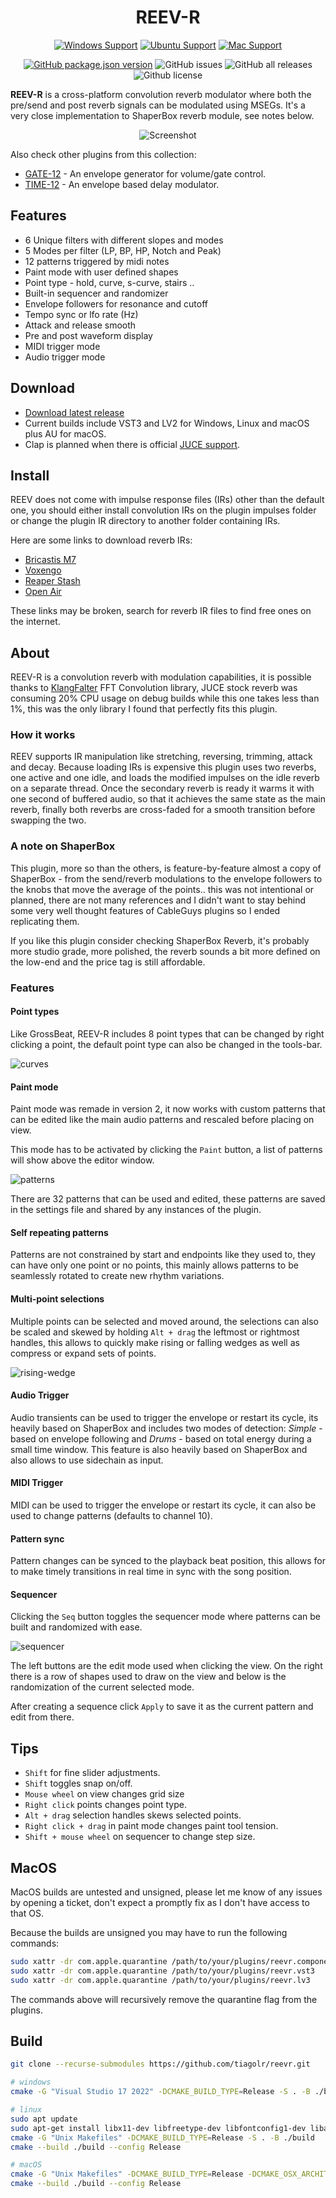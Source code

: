 <h1 align="center">
  <!-- <img src="doc/logo.png" width="200" style="padding: 5px;" /> -->
  REEV-R
  <br>
</h1>
<div align="center">

[![Windows Support](https://img.shields.io/badge/Windows-0078D6?style=for-the-badge&logo=windows&logoColor=white)](https://github.com/tiagolr/reevr/releases)
[![Ubuntu Support](https://img.shields.io/badge/Linux-E95420?style=for-the-badge&logo=linux&logoColor=white)](https://github.com/tiagolr/reevr/releases)
[![Mac Support](https://img.shields.io/badge/MACOS-adb8c5?style=for-the-badge&logo=macos&logoColor=white)](https://github.com/tiagolr/reevr/releases)

</div>
<div align="center">

[![GitHub package.json version](https://img.shields.io/github/v/release/tiagolr/reevr?color=%40&label=latest)](https://github.com/tiagolr/reevr/releases/latest)
![GitHub issues](https://img.shields.io/github/issues-raw/tiagolr/reevr)
![GitHub all releases](https://img.shields.io/github/downloads/tiagolr/reevr/total)
![Github license](https://img.shields.io/github/license/tiagolr/reevr)

</div>

**REEV-R** is a cross-platform convolution reverb modulator where both the pre/send and post reverb signals can be modulated using MSEGs. It's a very close implementation to ShaperBox reverb module, see notes below.

<div align="center">

![Screenshot](./doc/reevr.png)

</div>


Also check other plugins from this collection:

* [GATE-12](https://github.com/tiagolr/gate12) - An envelope generator for volume/gate control.
* [TIME-12](https://github.com/tiagolr/time12) - An envelope based delay modulator.

## Features

  * 6 Unique filters with different slopes and modes
  * 5 Modes per filter (LP, BP, HP, Notch and Peak)
  * 12 patterns triggered by midi notes
  * Paint mode with user defined shapes
  * Point type - hold, curve, s-curve, stairs ..
  * Built-in sequencer and randomizer
  * Envelope followers for resonance and cutoff
  * Tempo sync or lfo rate (Hz)
  * Attack and release smooth
  * Pre and post waveform display
  * MIDI trigger mode
  * Audio trigger mode

## Download

* [Download latest release](https://github.com/tiagolr/reevr/releases)
* Current builds include VST3 and LV2 for Windows, Linux and macOS plus AU for macOS.
* Clap is planned when there is official [JUCE support](https://juce.com/blog/juce-roadmap-update-q3-2024/).

## Install

REEV does not come with impulse response files (IRs) other than the default one, you should either install convolution IRs on the plugin impulses folder or change the plugin IR directory to another  folder containing IRs.

Here are some links to download reverb IRs:

* [Bricastis M7](https://samplicity.com/bricasti-m7-impulse-response-files/)
* [Voxengo](https://oramics.github.io/sampled/IR/Voxengo/)
* [Reaper Stash](https://stash.reaper.fm/tag/Reverb-Impulses)
* [Open Air](https://www.openair.hosted.york.ac.uk/?page_id=36)

These links may be broken, search for reverb IR files to find free ones on the internet.


## About

REEV-R is a convolution reverb with modulation capabilities, it is possible thanks to [KlangFalter](https://github.com/HiFi-LoFi/KlangFalter) FFT Convolution library, JUCE stock reverb was consuming 20% CPU usage on debug builds while this one takes less than 1%, this was the only library I found that perfectly fits this plugin.

### How it works

REEV supports IR manipulation like stretching, reversing, trimming, attack and decay. Because loading IRs is expensive this plugin uses two reverbs, one active and one idle, and loads the modified impulses on the idle reverb on a separate thread. Once the secondary reverb is ready it warms it with one second of buffered audio, so that it achieves the same state as the main reverb, finally both reverbs are cross-faded for a smooth transition before swapping the two.

### A note on ShaperBox

This plugin, more so than the others, is feature-by-feature almost a copy of ShaperBox - from the send/reverb modulations to the envelope followers to the knobs that move the average of the points.. this was not intentional or planned, there are not many references and I didn't want to stay behind some very well thought features of CableGuys plugins so I ended replicating them.

If you like this plugin consider checking ShaperBox Reverb, it's probably more studio grade, more polished, the reverb sounds a bit more defined on the low-end and the price tag is still affordable.

### Features

#### Point types

Like GrossBeat, REEV-R includes 8 point types that can be changed by right clicking a point, the default point type can also be changed in the tools-bar.

![curves](/doc/curves.png)

#### Paint mode

Paint mode was remade in version 2, it now works with custom patterns that can be edited like the main audio patterns and rescaled before placing on view.

This mode has to be activated by clicking the `Paint` button, a list of patterns will show above the editor window.

![patterns](/doc/patterns.png)

There are 32 patterns that can be used and edited, these patterns are saved in the settings file and shared by any instances of the plugin.

#### Self repeating patterns

Patterns are not constrained by start and endpoints like they used to, they can have only one point or no points, this mainly allows patterns to be seamlessly rotated to create new rhythm variations.

#### Multi-point selections

Multiple points can be selected and moved around, the selections can also be scaled and skewed by holding `Alt + drag` the leftmost or rightmost handles, this allows to quickly make rising or falling wedges as well as compress or expand sets of points.

![rising-wedge](/doc/rising-wedge.png)

#### Audio Trigger

Audio transients can be used to trigger the envelope or restart its cycle, its heavily based on ShaperBox and includes two modes of detection: *Simple* - based on envelope following and *Drums* - based on total energy during a small time window. This feature is also heavily based on ShaperBox and also allows to use sidechain as input.

#### MIDI Trigger

MIDI can be used to trigger the envelope or restart its cycle, it can also be used to change patterns (defaults to channel 10).

#### Pattern sync

Pattern changes can be synced to the playback beat position, this allows for to make timely transitions in real time in sync with the song position.

#### Sequencer

Clicking the `Seq` button toggles the sequencer mode where patterns can be built and randomized with ease.

![sequencer](/doc/sequencer.png)

The left buttons are the edit mode used when clicking the view. On the right there is a row of shapes used to draw on the view and below is the randomization of the current selected mode.

After creating a sequence click `Apply` to save it as the current pattern and edit from there.

## Tips

- `Shift` for fine slider adjustments.
- `Shift` toggles snap on/off.
- `Mouse wheel` on view changes grid size
- `Right click` points changes point type.
- `Alt + drag` selection handles skews selected points.
- `Right click + drag` in paint mode changes paint tool tension.
- `Shift + mouse wheel` on sequencer to change step size.

## MacOS

MacOS builds are untested and unsigned, please let me know of any issues by opening a ticket, don't expect a promptly fix as I don't have access to that OS.

Because the builds are unsigned you may have to run the following commands:

```bash
sudo xattr -dr com.apple.quarantine /path/to/your/plugins/reevr.component
sudo xattr -dr com.apple.quarantine /path/to/your/plugins/reevr.vst3
sudo xattr -dr com.apple.quarantine /path/to/your/plugins/reevr.lv3
```

The commands above will recursively remove the quarantine flag from the plugins.

## Build

```bash
git clone --recurse-submodules https://github.com/tiagolr/reevr.git

# windows
cmake -G "Visual Studio 17 2022" -DCMAKE_BUILD_TYPE=Release -S . -B ./build

# linux
sudo apt update
sudo apt-get install libx11-dev libfreetype-dev libfontconfig1-dev libasound2-dev libxrandr-dev libxinerama-dev libxcursor-dev
cmake -G "Unix Makefiles" -DCMAKE_BUILD_TYPE=Release -S . -B ./build
cmake --build ./build --config Release

# macOS
cmake -G "Unix Makefiles" -DCMAKE_BUILD_TYPE=Release -DCMAKE_OSX_ARCHITECTURES="x86_64;arm64" -S . -B ./build
cmake --build ./build --config Release
```
